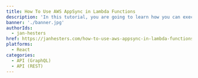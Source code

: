 ```yaml
---
title: How To Use AWS AppSync in Lambda Functions
description: 'In this tutorial, you are going to learn how you can execute queries and mutations in a Lambda function on an AppSync GraphQL API. We are going to use the Amplify framework to generate our code, but the solutions here work whether you use Amplify, or Serverless or something else.'
banner: './banner.jpg'
authorIds:
  - jan-hesters
href: https://janhesters.com/how-to-use-aws-appsync-in-lambda-functions/
platforms:
  - React
categories:
  - API (GraphQL)
  - API (REST)
---
```

